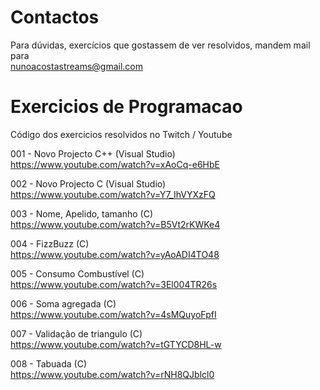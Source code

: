 # Contactos
Para dúvidas, exercícios que gostassem de ver resolvidos, mandem mail para  
nunoacostastreams@gmail.com

# Exercicios de Programacao
Código dos exercicios resolvidos no Twitch / Youtube

001 - Novo Projecto C++ (Visual Studio)  
https://www.youtube.com/watch?v=xAoCq-e6HbE

002 - Novo Projecto C (Visual Studio)  
https://www.youtube.com/watch?v=Y7_IhVYXzFQ

003 - Nome, Apelido, tamanho (C)  
https://www.youtube.com/watch?v=B5Vt2rKWKe4

004 - FizzBuzz (C)  
https://www.youtube.com/watch?v=yAoADI4TO48

005 - Consumo Combustível (C)  
https://www.youtube.com/watch?v=3El004TR26s 

006 - Soma agregada (C)  
https://www.youtube.com/watch?v=4sMQuyoFpfI	

007 - Validação de triangulo (C)  
https://www.youtube.com/watch?v=tGTYCD8HL-w	

008 - Tabuada (C)  
https://www.youtube.com/watch?v=rNH8QJblcl0 
